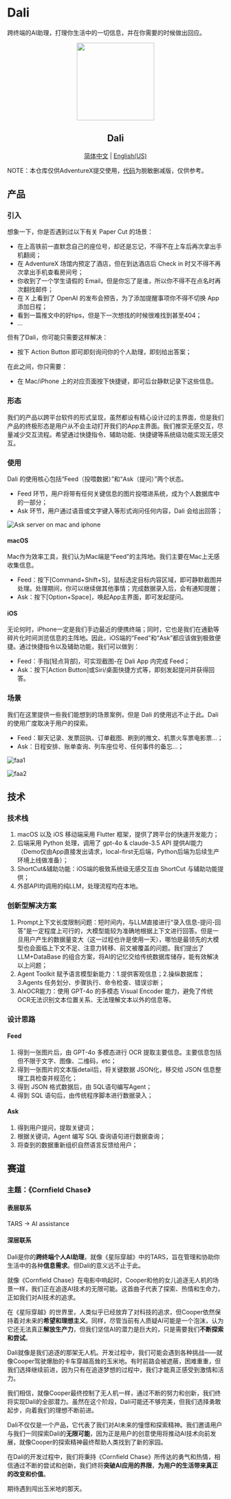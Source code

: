 # Dali

跨终端的AI助理，打理你生活中的一切信息，并在你需要的时候做出回应。

<p align="center">
  <a href="#">
    <img width="180" src="readme_src/logo.jpg">
  </a>
</p>
<h2 align="center">Dali</h2>
<div align="center"><p><a href="./README.md">简体中文</a> | <a href="./README_EN.md">English(US)</a></p></div>

NOTE：本仓库仅供AdventureX提交使用，[代码](code/)为脱敏删减版，仅供参考。

## 产品

### 引入

想象一下，你是否遇到过以下有关 Paper Cut 的场景：

- 在上高铁前一直默念自己的座位号，却还是忘记，不得不在上车后再次拿出手机翻阅；
- 在 AdventureX 场馆内预定了酒店，但在到达酒店后 Check in 时又不得不再次拿出手机查看房间号；
- 你收到了一个学生请假的 Email，但是你忘了是谁，所以你不得不在点名时再次翻找邮件；
- 在 X 上看到了 OpenAI 的发布会预告，为了添加提醒事项你不得不切换 App 添加日程；
- 看到一篇推文中的好tips，但是下一次想找的时候很难找到甚至404；
- ...

但有了Dali，你可能只需要这样解决：
- 按下 Action Button 即可即刻询问你的个人助理，即刻给出答案；

在此之间，你只需要：
- 在 Mac/iPhone 上的对应页面按下快捷键，即可后台静默记录下这些信息。

### 形态

我们的产品以跨平台软件的形式呈现，虽然都设有精心设计过的主界面，但是我们产品的终极形态是用户从不会主动打开我们的App主界面。我们推崇无感交互，尽量减少交互流程。希望通过快捷指令、辅助功能、快捷键等系统级功能实现无感交互。

### 使用

Dali 的使用核心包括“Feed（投喂数据）”和“Ask（提问）”两个状态。

- Feed 环节，用户将带有任何关键信息的图片投喂进系统，成为个人数据库中的一部分；
- Ask 环节，用户通过语音或文字键入等形式询问任何内容，Dali 会给出回答；

![Ask server on mac and iphone](/readme_src/pic1.jpg)

#### macOS

Mac作为效率工具，我们认为Mac端是“Feed”的主阵地。我们主要在Mac上无感收集信息。

- Feed：按下[Command+Shift+S]，鼠标选定目标内容区域，即可静默截图并处理。处理期间，你可以继续做其他事情；完成数据录入后，会有通知提醒；
- Ask：按下[Option+Space]，唤起App主界面，即可发起提问。

#### iOS
无论何时，iPhone一定是我们手边最近的便携终端；同时，它也是我们在通勤等碎片化时间浏览信息的主阵地。因此，iOS端的“Feed”和“Ask”都应该做到极致便捷。通过快捷指令以及辅助功能，我们可以做到：

- Feed：手指[轻点背部]，可实现截图-在 Dali App 内完成 Feed；
- Ask：按下[Action Button]或Siri/桌面快捷方式等，即刻发起提问并获得回答。

### 场景

我们在这里提供一些我们能想到的场景案例，但是 Dali 的使用远不止于此。Dali 的使用广度取决于用户的探索。

- Feed：聊天记录、发票回执、订单截图、刷到的推文、机票火车票电影票...；
- Ask：日程安排、账单查询、列车座位号、任何事件的备忘...；

![faa1](/readme_src/pic2.png)

![faa2](/readme_src/pic3.png)

## 技术

### 技术栈

1.	macOS 以及 iOS 移动端采用 Flutter 框架，提供了跨平台的快速开发能力；
2.	后端采用 Python 处理，调用了 gpt-4o & claude-3.5 API 提供AI能力（Demo仅由App直接发出请求，local-first无后端，Python后端为后续生产环境上线做准备）；
3.	ShortCut&辅助功能：iOS端的极致系统级无感交互由 ShortCut 与辅助功能提供；
4.	外部API均调用的纯LLM，处理流程均在本地。

### 创新型解决方案
1.	Prompt上下文长度限制问题：短时间内，与LLM直接进行“录入信息-提问-回答”是一定程度上可行的，大模型能较为准确地根据上下文进行回答。但是一旦用户产生的数据量变大（这一过程也许是使用一天），哪怕是最领先的大模型也会面临上下文不足、注意力转移、前文被覆盖的问题。我们提出了 LLM+DataBase 的组合方案，将AI的记忆交给传统数据库储存，能有效解决以上问题；
2.	Agent Toolkit 赋予语言模型新能力：1.提供客观信息；2.操纵数据库；3.Agents 任务划分、步骤执行、命令检查、错误诊断；
3.	AIxOCR能力：使用 GPT-4o 的多模态 Visual Encoder 能力，避免了传统OCR无法识别文本位置关系、无法理解文本以外的信息等。

### 设计思路

#### Feed
1.	得到一张图片后，由 GPT-4o 多模态进行 OCR 提取主要信息。主要信息包括但不限于文字、图像、二维码，etc；
2.	得到一张图片的文本版detail后，将关键数据 JSON化，移交给 JSON 信息整理工具检查并规范化；
3.	得到 JSON 格式数据后，由 SQL语句编写Agent；
4.	得到 SQL 语句后，由传统程序脚本进行数据录入；

#### Ask
1.	得到用户提问，提取关键词；
2.	根据关键词，Agent 编写 SQL 查询语句进行数据查询；
3.	将查到的数据重新组织自然语言反馈给用户；

## 赛道

### 主题：《Cornfield Chase》

#### 表层联系

TARS → AI assistance

#### 深层联系 

Dali是你的**跨终端个人AI助理**，就像《星际穿越》中的TARS，旨在管理和协助你生活中的各种**信息需求**。但Dali的意义远不止于此。

就像《Cornfield Chase》在电影中响起时，Cooper和他的女儿追逐无人机的场景一样，我们正在追逐AI技术的无限可能。这首曲子代表了探索、热情和生命力，正如我们对AI技术的追求。

在《星际穿越》的世界里，人类似乎已经放弃了对科技的追求，但Cooper依然保持着对未来的**希望和理想主义**。同样，尽管当前有人质疑AI可能是一个泡沫，认为它还无法真正**解放生产力**，但我们坚信AI的潜力是巨大的，只是需要我们**不断探索和尝试**。

Dali就像是我们追逐的那架无人机。开发过程中，我们可能会遇到各种挑战——就像Cooper驾驶爆胎的卡车穿越高耸的玉米地。有时前路会被遮蔽，困难重重，但我们选择继续前进，因为只有在追逐梦想的过程中，我们才能真正感受到激情和活力。

我们相信，就像Cooper最终控制了无人机一样，通过不断的努力和创新，我们终将实现Dali的全部潜力。虽然在这个阶段，Dali可能还不够完美，但我们选择勇敢起步，向着我们的理想不断前进。

Dali不仅仅是一个产品，它代表了我们对AI未来的憧憬和探索精神。我们邀请用户与我们一同探索Dali的**无限可能**，因为正是用户的创意使用将推动AI技术向前发展，就像Cooper的探索精神最终帮助人类找到了新的家园。

在Dali的开发过程中，我们将秉持《Cornfield Chase》所传达的勇气和热情，相信通过不断的尝试和创新，我们终将**突破AI应用的界限**，**为用户的生活带来真正的改变和价值**。

期待遇到闯出玉米地的那天。
